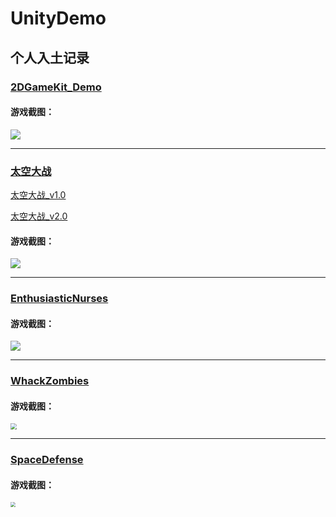 # UnityDemo

## 个人入土记录

### [2DGameKit_Demo](https://github.com/justguang/UnityDemo/tree/2DGameKit_Demo)

#### 游戏截图：
<img src="https://img2020.cnblogs.com/blog/2518177/202110/2518177-20211015164851774-1413196003.png">

*********************************************************************************************

### [太空大战](https://github.com/justguang/UnityDemo/tree/airplane)
[太空大战_v1.0](https://github.com/justguang/UnityDemo/releases/tag/airplane_v1.0)

[太空大战_v2.0](https://github.com/justguang/UnityDemo/releases/tag/airplane_v2.0)

#### 游戏截图：
<img src="https://img2020.cnblogs.com/blog/2518177/202110/2518177-20211015152207271-274859901.png">


*********************************************************************************************

### [EnthusiasticNurses](https://github.com/justguang/UnityDemo/tree/EnthusiasticNurses)

#### 游戏截图：
<img src="https://img2020.cnblogs.com/blog/2518177/202110/2518177-20211018164333716-282756221.png">

*************************************************************************************************

### [WhackZombies](https://github.com/justguang/UnityDemo/tree/WhackZombies)

#### 游戏截图：
<img src="https://img2020.cnblogs.com/blog/2518177/202110/2518177-20211022150215396-185646990.png" style="zoom:60%">

**************************************************************************************************

### [SpaceDefense](https://github.com/justguang/UnityDemo/tree/SpaceDefense)

#### 游戏截图：
<img src="https://img2020.cnblogs.com/blog/2518177/202110/2518177-20211028232344010-529876749.png" style="zoom:50%">




